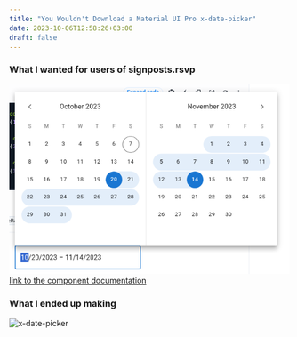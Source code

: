 ```yaml
---
title: "You Wouldn't Download a Material UI Pro x-date-picker"
date: 2023-10-06T12:58:26+03:00
draft: false
---
```


### What I wanted for users of signposts.rsvp

![x-date-picker](img/datepicker.png)
[link to the component documentation](https://mui.com/x/react-date-pickers/date-range-picker/#use-a-single-input-field)

### What I ended up making

![x-date-picker](https://res.cloudinary.com/dhqkvqdcy/image/upload/v1696668412/samples/untitled_adlcmd_2_hukxah.gif)
